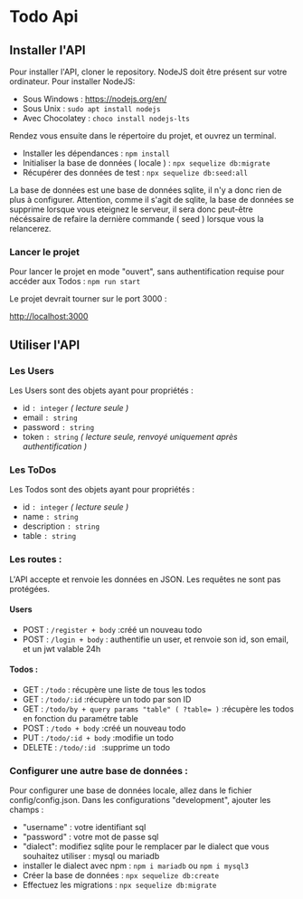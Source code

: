 <h1>Todo Api</h1>

<h2>Installer l'API</h2>

Pour installer l'API, cloner le repository. NodeJS doit être présent sur votre ordinateur. 
Pour installer NodeJS: 
<ul>
<li>Sous Windows : <a href="https://nodejs.org/en/">https://nodejs.org/en/</a></li>
<li>Sous Unix : <code>sudo apt install nodejs</code></li>
<li>Avec Chocolatey : <code>choco install nodejs-lts</code></li>
</ul>

Rendez vous ensuite dans le répertoire du projet, et ouvrez un terminal. 
<ul>
<li>Installer les dépendances : <code>npm install</code></li>
<li>Initialiser la base de données ( locale ) : <code>npx sequelize db:migrate</code></li>
<li>Récupérer des données de test : <code>npx sequelize db:seed:all</code></li>
</ul>
La base de données est une base de données sqlite, il n'y a donc rien de plus à configurer.
Attention, comme il s'agit de sqlite, la base de données se supprime lorsque vous eteignez le serveur,
il sera donc peut-être nécéssaire de refaire la dernière commande ( seed ) lorsque vous la relancerez.

<h3>Lancer le projet</h3>

Pour lancer le projet en mode "ouvert", sans authentification requise pour accéder aux Todos :
 <code>npm run start</code>



Le projet devrait tourner sur le port 3000 : 
<p>
<a href='http://localhost:3000'>http://localhost:3000</a>
</p>


<h2>Utiliser l'API</h2>

<h3>Les Users</h3>
Les Users sont des objets ayant pour propriétés :
<ul>
    <li>id <code>: integer</code> <i>( lecture seule )</i></li>
    <li>email <code>: string</code></li>
    <li>password <code>: string</code></li>
    <li>token <code>: string</code> <i>( lecture seule, renvoyé uniquement après authentification )</i></li>
</ul>

<h3>Les ToDos</h3>
Les Todos sont des objets ayant pour propriétés : 
<ul>
    <li>id <code>: integer</code> <i>( lecture seule )</i></li>
    <li>name <code>: string</code></li>
    <li>description <code>: string</code></li>
    <li>table <code>: string</code></li>
</ul>

<h3>Les routes : </h3>
L'API accepte et renvoie les données en JSON. 
Les requêtes ne sont pas protégées.

<h4>Users</h4>
<ul>
    <li>POST : <code>/register + body</code> :créé un nouveau todo</li>
    <li>POST : <code>/login + body</code> : authentifie un user, et renvoie son id, son email, et un jwt valable 24h</li>
</ul>

<h4>Todos :</h4>
<ul>
    <li>GET : <code>/todo</code> : récupère une liste de tous les todos</li>
    <li>GET : <code>/todo/:id</code> :récupère un todo par son ID</li>
    <li>GET : <code>/todo/by + query params "table" ( ?table= )</code> :récupère les todos en fonction du paramétre table</li>
    <li>POST : <code>/todo + body</code> :créé un nouveau todo</li>
    <li>PUT : <code>/todo/:id + body</code> :modifie un todo</li>
    <li>DELETE : <code>/todo/:id </code> :supprime un todo</li>
</ul>

<h3>Configurer une autre base de données : </h3>

Pour configurer une base de données locale, allez dans le fichier config/config.json.
Dans les configurations "development", ajouter les champs : 
<ul>
<li>"username" : votre identifiant sql</li>
<li>"password" : votre mot de passe sql</li>
<li>"dialect": modifiez sqlite pour le remplacer par le dialect que vous souhaitez
utiliser : mysql ou mariadb</li>
<li>installer le dialect avec npm : <code>npm i mariadb</code> ou <code>npm i mysql3</code> </li>
<li>Créer la base de données : <code>npx sequelize db:create</code></li>
<li>Effectuez les migrations : <code>npx sequelize db:migrate</code></li>
</ul>
